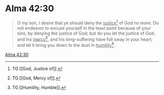 # Alma 42:30

> O my son, I desire that ye should deny the <u>justice</u>[^a] of God no more. Do not endeavor to excuse yourself in the least point because of your sins, by denying the justice of God; but do you let the justice of God, and his <u>mercy</u>[^b], and his long-suffering have full sway in your heart; and let it bring you down to the dust in <u>humility</u>[^c] .

[Alma 42:30](https://www.churchofjesuschrist.org/study/scriptures/bofm/alma/42?lang=eng&id=p30#p30)


[^a]: TG [[God, Justice of]].
[^b]: TG [[God, Mercy of]].
[^c]: TG [[Humility, Humble]].
